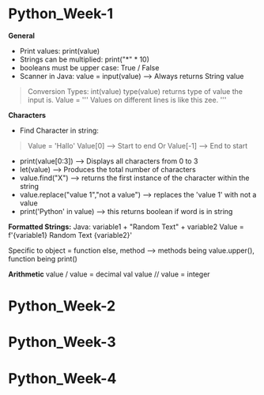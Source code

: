 # Python_Week-1
**General**
- Print values: print(value)
- Strings can be multiplied: print("*" * 10)
- booleans must be upper case: True / False
- Scanner in Java: value = input(value) --> Always returns String value
> Conversion Types: int(value)
type(value) returns type of value the input is.
Value = ''' 
Values on different lines
is like this zee.
'''

**Characters**
- Find Character in string: 
>Value = 'Hallo'
>  Value[0] --> Start to end
>  Or
>  Value[-1] --> End to start
- print(value[0:3]) --> Displays all characters from 0 to 3
- let(value) --> Produces the total number of characters
- value.find("X") --> returns the first instance of the character within the string 
- value.replace("value 1","not a value") --> replaces the 'value 1' with not a value
- print('Python' in value) --> this returns boolean if word is in string

**Formatted Strings:**
Java: variable1 + "Random Text" + variable2
Value = f'{variable1} Random Text {variable2}'

Specific to object = function
else, method --> methods being value.upper(), function being print()

**Arithmetic**
value / value = decimal val
value // value = integer


# Python_Week-2

# Python_Week-3

# Python_Week-4


